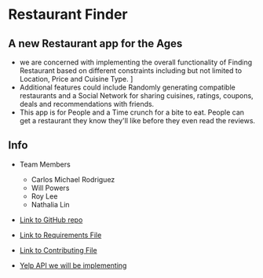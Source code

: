 # Restaurant Finder

## A new Restaurant app for the Ages
 - we are concerned with implementing the overall functionality of Finding Restaurant based on different constraints including but not limited to Location, Price and Cuisine Type. ]
 - Additional features could include Randomly generating compatible restaurants and a Social Network for sharing cuisines, ratings, coupons, deals and recommendations with friends.
 - This app is for People and a Time crunch for a bite to eat. People can get a restaurant they know they'll like before they even read the reviews.

## Info
  -  Team Members
        - Carlos Michael Rodriguez
        - Will Powers
        - Roy Lee
        - Nathalia Lin

  - [Link to GitHub repo](https://github.com/nyu-software-engineering/restaurant-finder)
  - [Link to Requirements File](https://github.com/nyu-software-engineering/restaurant-finder/blob/master/REQUIREMENTS.md)
  - [Link to Contributing File](https://github.com/nyu-software-engineering/restaurant-finder/blob/master/CONTRIBUTING.md)

  - [Yelp API we will be implementing](https://www.yelp.com/fusion)
